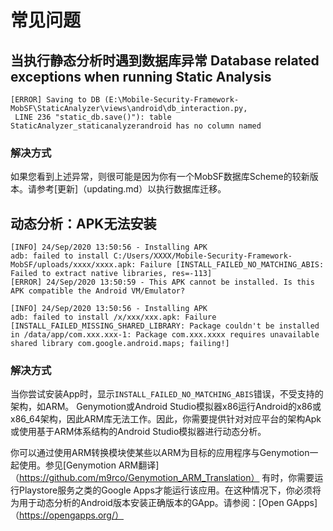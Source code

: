# 常见问题

## 当执行静态分析时遇到数据库异常 Database related exceptions when running Static Analysis

```
[ERROR] Saving to DB (E:\Mobile-Security-Framework-MobSF\StaticAnalyzer\views\android\db_interaction.py,
 LINE 236 "static_db.save()"): table StaticAnalyzer_staticanalyzerandroid has no column named 
```

### 解决方式

如果您看到上述异常，则很可能是因为你有一个MobSF数据库Scheme的较新版本。请参考[更新]（updating.md）以执行数据库迁移。


## 动态分析：APK无法安装


```
[INFO] 24/Sep/2020 13:50:56 - Installing APK
adb: failed to install C:/Users/XXXX/Mobile-Security-Framework-MobSF/uploads/xxxx/xxxx.apk: Failure [INSTALL_FAILED_NO_MATCHING_ABIS: Failed to extract native libraries, res=-113]
[ERROR] 24/Sep/2020 13:50:59 - This APK cannot be installed. Is this APK compatible the Android VM/Emulator?
```

```
[INFO] 24/Sep/2020 13:50:56 - Installing APK
adb: failed to install /x/xxx/xxx.apk: Failure [INSTALL_FAILED_MISSING_SHARED_LIBRARY: Package couldn't be installed in /data/app/com.xxx.xxx-1: Package com.xxx.xxxx requires unavailable shared library com.google.android.maps; failing!]
```

### 解决方式

当你尝试安装App时，显示`INSTALL_FAILED_NO_MATCHING_ABIS`错误，不受支持的架构，如ARM。
Genymotion或Android Studio模拟器x86运行Android的x86或x86_64架构，因此ARM库无法工作。因此，你需要提供针对对应平台的架构Apk或使用基于ARM体系结构的Android Studio模拟器进行动态分析。


你可以通过使用ARM转换模块使某些以ARM为目标的应用程序与Genymotion一起使用。参见[Genymotion ARM翻译]（https://github.com/m9rco/Genymotion_ARM_Translation）
有时，你需要运行Playstore服务之类的Google Apps才能运行该应用。在这种情况下，你必须将为用于动态分析的Android版本安装正确版本的GApp。请参阅：[Open GApps]（https://opengapps.org/）
